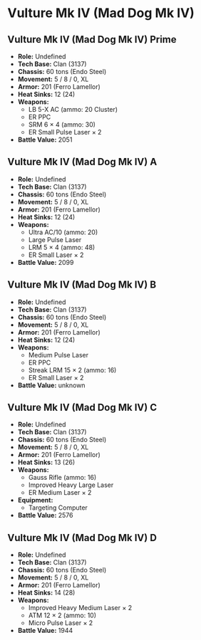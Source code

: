 # Vulture Mk IV (Mad Dog Mk IV)
## Vulture Mk IV (Mad Dog Mk IV) Prime
- **Role:** Undefined
- **Tech Base:** Clan (3137)
- **Chassis:** 60 tons (Endo Steel)
- **Movement:** 5 / 8 / 0, XL
- **Armor:** 201 (Ferro Lamellor)
- **Heat Sinks:** 12 (24)
- **Weapons:**
  - LB 5-X AC (ammo: 20 Cluster)
  - ER PPC
  - SRM 6 × 4 (ammo: 30)
  - ER Small Pulse Laser × 2
- **Battle Value:** 2051

## Vulture Mk IV (Mad Dog Mk IV) A
- **Role:** Undefined
- **Tech Base:** Clan (3137)
- **Chassis:** 60 tons (Endo Steel)
- **Movement:** 5 / 8 / 0, XL
- **Armor:** 201 (Ferro Lamellor)
- **Heat Sinks:** 12 (24)
- **Weapons:**
  - Ultra AC/10 (ammo: 20)
  - Large Pulse Laser
  - LRM 5 × 4 (ammo: 48)
  - ER Small Laser × 2
- **Battle Value:** 2099

## Vulture Mk IV (Mad Dog Mk IV) B
- **Role:** Undefined
- **Tech Base:** Clan (3137)
- **Chassis:** 60 tons (Endo Steel)
- **Movement:** 5 / 8 / 0, XL
- **Armor:** 201 (Ferro Lamellor)
- **Heat Sinks:** 12 (24)
- **Weapons:**
  - Medium Pulse Laser
  - ER PPC
  - Streak LRM 15 × 2 (ammo: 16)
  - ER Small Laser × 2
- **Battle Value:** unknown

## Vulture Mk IV (Mad Dog Mk IV) C
- **Role:** Undefined
- **Tech Base:** Clan (3137)
- **Chassis:** 60 tons (Endo Steel)
- **Movement:** 5 / 8 / 0, XL
- **Armor:** 201 (Ferro Lamellor)
- **Heat Sinks:** 13 (26)
- **Weapons:**
  - Gauss Rifle (ammo: 16)
  - Improved Heavy Large Laser
  - ER Medium Laser × 2
- **Equipment:**
  - Targeting Computer
- **Battle Value:** 2576

## Vulture Mk IV (Mad Dog Mk IV) D
- **Role:** Undefined
- **Tech Base:** Clan (3137)
- **Chassis:** 60 tons (Endo Steel)
- **Movement:** 5 / 8 / 0, XL
- **Armor:** 201 (Ferro Lamellor)
- **Heat Sinks:** 14 (28)
- **Weapons:**
  - Improved Heavy Medium Laser × 2
  - ATM 12 × 2 (ammo: 10)
  - Micro Pulse Laser × 2
- **Battle Value:** 1944

